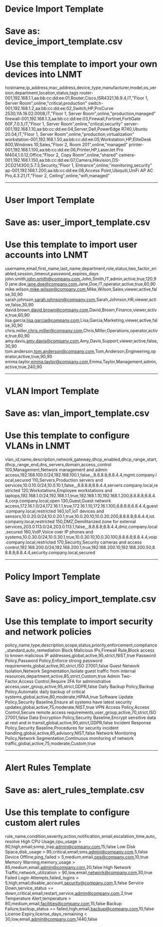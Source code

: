 # Device Import Template
# Save as: device_import_template.csv
# Use this template to import your own devices into LNMT

hostname,ip_address,mac_address,device_type,manufacturer,model,os_version,department,location,status,tags
router-001,192.168.1.1,aa:bb:cc:dd:ee:01,Router,Cisco,ISR4321,16.9.4,IT,"Floor 1, Server Room",online,"critical,production"
switch-001,192.168.1.2,aa:bb:cc:dd:ee:02,Switch,HP,ProCurve 2530,YA.16.02.0008,IT,"Floor 1, Server Room",online,"production,managed"
firewall-001,192.168.1.3,aa:bb:cc:dd:ee:03,Firewall,Fortinet,FortiGate 60F,7.0.5,IT,"Floor 1, Server Room",online,"critical,security"
server-001,192.168.1.10,aa:bb:cc:dd:ee:04,Server,Dell,PowerEdge R740,Ubuntu 20.04,IT,"Floor 1, Server Room",online,"production,virtualization"
workstation-001,192.168.1.50,aa:bb:cc:dd:ee:05,Workstation,HP,EliteDesk 800,Windows 10,Sales,"Floor 2, Room 201",online,"managed"
printer-001,192.168.1.100,aa:bb:cc:dd:ee:06,Printer,HP,LaserJet Pro M404,1.0.12,Office,"Floor 2, Copy Room",online,"shared"
camera-001,192.168.1.150,aa:bb:cc:dd:ee:07,Camera,Hikvision,DS-2CD2143G0,5.7.3,Security,"Floor 1, Entrance",online,"monitoring,security"
ap-001,192.168.1.200,aa:bb:cc:dd:ee:08,Access Point,Ubiquiti,UniFi AP AC Pro,4.3.21,IT,"Floor 2, Ceiling",online,"wifi,managed"

---

# User Import Template  
# Save as: user_import_template.csv
# Use this template to import user accounts into LNMT

username,email,first_name,last_name,department,role,status,two_factor_enabled,session_timeout,password_expires_days
john.smith,john.smith@company.com,John,Smith,IT,admin,active,true,120,90
jane.doe,jane.doe@company.com,Jane,Doe,IT,operator,active,true,60,90
mike.wilson,mike.wilson@company.com,Mike,Wilson,Sales,viewer,active,false,30,90
sarah.johnson,sarah.johnson@company.com,Sarah,Johnson,HR,viewer,active,false,30,90
david.brown,david.brown@company.com,David,Brown,Finance,viewer,active,true,60,90
lisa.garcia,lisa.garcia@company.com,Lisa,Garcia,Marketing,viewer,active,false,30,90
chris.miller,chris.miller@company.com,Chris,Miller,Operations,operator,active,true,60,90
amy.davis,amy.davis@company.com,Amy,Davis,Support,viewer,active,false,30,90
tom.anderson,tom.anderson@company.com,Tom,Anderson,Engineering,operator,active,true,90,90
emma.taylor,emma.taylor@company.com,Emma,Taylor,Management,admin,active,true,240,90

---

# VLAN Import Template
# Save as: vlan_import_template.csv  
# Use this template to configure VLANs in LNMT

vlan_id,name,description,network,gateway,dhcp_enabled,dhcp_range_start,dhcp_range_end,dns_servers,domain,access_control
100,Management,Network management and admin access,192.168.100.0/24,192.168.100.1,false,,,8.8.8.8;8.8.4.4,mgmt.company.local,secured
110,Servers,Production servers and services,10.0.10.0/24,10.0.10.1,false,,,8.8.8.8;8.8.4.4,servers.company.local,restricted
120,Workstations,Employee workstations and laptops,192.168.1.0/24,192.168.1.1,true,192.168.1.10,192.168.1.200,8.8.8.8;8.8.4.4,corp.company.local,open
130,Guest,Guest network access,172.16.1.0/24,172.16.1.1,true,172.16.1.10,172.16.1.100,8.8.8.8;8.8.4.4,guest.company.local,restricted
140,IoT,IoT devices and sensors,10.0.20.0/24,10.0.20.1,true,10.0.20.10,10.0.20.200,8.8.8.8;8.8.4.4,iot.company.local,restricted
150,DMZ,Demilitarized zone for external services,203.0.113.0/24,203.0.113.1,false,,,8.8.8.8;8.8.4.4,dmz.company.local,secured
160,VoIP,Voice over IP phones and systems,10.0.30.0/24,10.0.30.1,true,10.0.30.10,10.0.30.100,8.8.8.8;8.8.4.4,voip.company.local,restricted
170,Security,Security cameras and access control,192.168.200.0/24,192.168.200.1,true,192.168.200.10,192.168.200.50,8.8.8.8;8.8.4.4,security.company.local,secured

---

# Policy Import Template
# Save as: policy_import_template.csv
# Use this template to import security and network policies

policy_name,type,description,scope,status,priority,enforcement,compliance_standard,auto_remediation
Block Malicious IPs,Firewall Rule,Block access to known malicious IP addresses,global,active,95,strict,NIST,true
Password Policy,Password Policy,Enforce strong password requirements,global,active,90,strict,ISO 27001,false
Guest Network Isolation,Network Segmentation,Isolate guest traffic from internal resources,department,active,85,strict,Custom,true
Admin Two-Factor,Access Control,Require 2FA for administrative access,user_group,active,95,strict,GDPR,false
Daily Backup Policy,Backup Policy,Automatic daily backup of critical systems,global,active,80,moderate,HIPAA,true
Software Update Policy,Security Baseline,Ensure all systems have latest security updates,global,active,75,moderate,NIST,true
VPN Access Policy,Access Control,Secure remote access requirements,user_group,active,70,strict,ISO 27001,false
Data Encryption Policy,Security Baseline,Encrypt sensitive data at rest and in transit,global,active,90,strict,GDPR,false
Incident Response Policy,Security Baseline,Procedures for security incident handling,global,active,85,advisory,NIST,false
Network Monitoring Policy,Network Segmentation,Continuous monitoring of network traffic,global,active,75,moderate,Custom,true

---

# Alert Rules Template
# Save as: alert_rules_template.csv
# Use this template to configure custom alert rules

rule_name,condition,severity,action,notification_email,escalation_time,auto_resolve
High CPU Usage,cpu_usage > 90,high,email;snmp_trap,admin@company.com,15,false
Low Disk Space,disk_usage > 95,critical,email;sms,admin@company.com,5,false
Device Offline,ping_failed > 5,medium,email,ops@company.com,10,true
Memory Warning,memory_usage > 85,medium,email,admin@company.com,20,false
High Network Traffic,network_utilization > 90,low,email,network@company.com,30,true
Failed Login Attempts,failed_logins > 5,high,email;disable_account,security@company.com,5,false
Service Down,service_status == down,critical,email;restart_service,admin@company.com,2,true
Temperature Alert,temperature > 80,medium,email,facilities@company.com,15,false
Backup Failure,backup_status == failed,high,email,backup@company.com,10,false
License Expiry,license_days_remaining < 30,low,email,admin@company.com,1440,false
